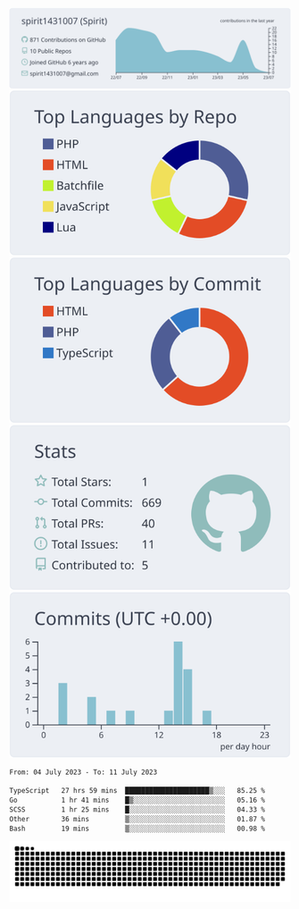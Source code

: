 [![](https://raw.githubusercontent.com/spirit1431007/spirit1431007/master/profile-summary-card-output/nord_bright/0-profile-details.svg)](https://git.io/spiritx)
[![](https://raw.githubusercontent.com/spirit1431007/spirit1431007/master/profile-summary-card-output/nord_bright/1-repos-per-language.svg)](https://git.io/spiritx) [![](https://raw.githubusercontent.com/spirit1431007/spirit1431007/master/profile-summary-card-output/nord_bright/2-most-commit-language.svg)](https://git.io/spiritx)
[![](https://raw.githubusercontent.com/spirit1431007/spirit1431007/master/profile-summary-card-output/nord_bright/3-stats.svg)](https://git.io/spiritx) [![](https://raw.githubusercontent.com/spirit1431007/spirit1431007/master/profile-summary-card-output/nord_bright/4-productive-time.svg)](https://git.io/spiritx)

<!--START_SECTION:waka-->

```txt
From: 04 July 2023 - To: 11 July 2023

TypeScript   27 hrs 59 mins  █████████████████████▒░░░   85.25 %
Go           1 hr 41 mins    █▒░░░░░░░░░░░░░░░░░░░░░░░   05.16 %
SCSS         1 hr 25 mins    █░░░░░░░░░░░░░░░░░░░░░░░░   04.33 %
Other        36 mins         ▒░░░░░░░░░░░░░░░░░░░░░░░░   01.87 %
Bash         19 mins         ▒░░░░░░░░░░░░░░░░░░░░░░░░   00.98 %
```

<!--END_SECTION:waka-->

![contribution](https://github.com/spirit1431007/spirit1431007/blob/output/github-contribution-grid-snake.svg)
